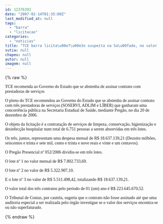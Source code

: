 ```yaml
---
id: 12376392
date: "2007-02-14T01:35:00Z"
last_modified_at: null
tags:
  - "barra"
  - "licitacao"
categories:
  - "noticias"
title: "TCE barra licita\u00e7\u00e3o suspeita na Sa\u00fade, no valor de R$ 223 milh\u00f5es"
sutia: null
chapeu: null
autor: null
imagem: null
---
```

{% raw %}
<p><P><FONT face=Verdana>TCE recomenda ao Governo do Estado que se abstenha de assinar contrato com prestadoras de serviços</FONT></P></p>
<p><P><FONT face=Verdana>O pleno do TCE recomendou ao Governo do Estado que se abstenha de assinar contrato com três prestadoras de serviços (SOSERVI, ADLIM e LÍBER) que ganharam uma concorrência pública na Secretaria Estadual de Saúde, mediante Pregão, no dia 20 de dezembro de 2006. </FONT></P></p>
<p><P><FONT face=Verdana>O objeto da licitação é a contratação de serviços de limpeza, conservação, higienização e desinfecção hospitalar num total de 6.751 pessoas a serem absorvidas em três lotes. </FONT></P></p>
<p><P><FONT face=Verdana>Os três, juntos, representam uma despesa mensal de R$ 18.637.139,21 (Dezoito milhões, seiscentos e trinta e sete mil, cento e trinta e nove reais e vinte e um centavos).</FONT></P></p>
<p><P><FONT face=Verdana>O Pregão Presencial nº 052/2006 dividiu-se em três lotes. </FONT></P></p>
<p><P><FONT face=Verdana>O lote nº 1 no valor mensal de R$ 7.802.733,69.</FONT></P></p>
<p><P><FONT face=Verdana>O lote nº 2 no valor de R$ 5.322.907,10. </FONT></P></p>
<p><P><FONT face=Verdana>E o lote nº 3 no valor de R$ 5.511.498,42, totalizando R$ 18.637.139,21. </FONT></P></p>
<p><P><FONT face=Verdana>O valor total dos três contratos pelo período de 01 (um) ano é R$ 223.645.670,52.</FONT></P></p>
<p><P><FONT face=Verdana>O Tribunal de Contas, por cautela, sugeriu que o contrato não fosse assinado até que uma auditoria especial a ser realizada pelo órgão investigue se o valor dos serviços encontra-se ou não superfaturado.</FONT></P> </p>
{% endraw %}